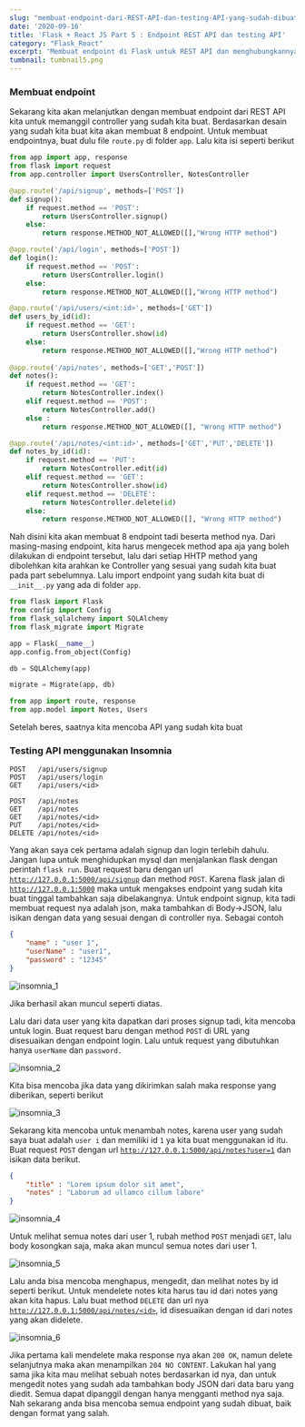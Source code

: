 ```yaml
---
slug: "membuat-endpoint-dari-REST-API-dan-testing-API-yang-sudah-dibuat"
date: '2020-09-16'
title: 'Flask + React JS Part 5 : Endpoint REST API dan testing API'
category: "Flask_React"
excerpt: 'Membuat endpoint di Flask untuk REST API dan menghubungkannya ke Controller yang sesuai dengan endpointnya'
tumbnail: tumbnail5.png
---
```


### Membuat endpoint

Sekarang kita akan melanjutkan dengan membuat endpoint dari REST API kita untuk memanggil controller yang sudah kita buat. Berdasarkan desain yang sudah kita buat kita akan membuat 8 endpoint. Untuk membuat endpointnya, buat dulu file `route.py` di folder `app`. Lalu kita isi seperti berikut

```python
from app import app, response
from flask import request
from app.controller import UsersController, NotesController

@app.route('/api/signup', methods=['POST'])
def signup():
    if request.method == 'POST':
        return UsersController.signup()
    else:
        return response.METHOD_NOT_ALLOWED([],"Wrong HTTP method")

@app.route('/api/login', methods=['POST'])
def login():
    if request.method == 'POST':
        return UsersController.login()
    else:
        return response.METHOD_NOT_ALLOWED([],"Wrong HTTP method")

@app.route('/api/users/<int:id>', methods=['GET'])
def users_by_id(id):
    if request.method == 'GET':
        return UsersController.show(id)
    else:
        return response.METHOD_NOT_ALLOWED([],"Wrong HTTP method")
        
@app.route('/api/notes', methods=['GET','POST'])
def notes():
    if request.method == 'GET':
        return NotesController.index()
    elif request.method == 'POST':
        return NotesController.add()
    else :
        return response.METHOD_NOT_ALLOWED([], "Wrong HTTP method")

@app.route('/api/notes/<int:id>', methods=['GET','PUT','DELETE'])
def notes_by_id(id):
    if request.method == 'PUT':
        return NotesController.edit(id)
    elif request.method == 'GET':
        return NotesController.show(id)
    elif request.method == 'DELETE':
        return NotesController.delete(id)
    else:
        return response.METHOD_NOT_ALLOWED([], "Wrong HTTP method")
```

Nah disini kita akan membuat 8 endpoint tadi beserta method nya. Dari masing-masing endpoint, kita harus mengecek method apa aja yang boleh dilakukan di endpoint tersebut, lalu dari setiap HHTP method yang dibolehkan kita arahkan ke Controller yang sesuai yang sudah kita buat pada part sebelumnya. Lalu import endpoint yang sudah kita buat di `__init__.py` yang ada di folder `app`.

```python
from flask import Flask
from config import Config
from flask_sqlalchemy import SQLAlchemy
from flask_migrate import Migrate

app = Flask(__name__)
app.config.from_object(Config)

db = SQLAlchemy(app)

migrate = Migrate(app, db)

from app import route, response
from app.model import Notes, Users 
```

Setelah beres, saatnya kita mencoba API yang sudah kita buat

### Testing API menggunakan Insomnia

```
POST   /api/users/signup
POST   /api/users/login
GET    /api/users/<id>

POST   /api/notes
GET    /api/notes
GET    /api/notes/<id>
PUT    /api/notes/<id>
DELETE /api/notes/<id>
```

Yang akan saya cek pertama adalah signup dan login terlebih dahulu. Jangan lupa untuk menghidupkan mysql dan menjalankan flask dengan perintah `flask run`. Buat request baru dengan url [`http://127.0.0.1:5000/api/signup`](http://127.0.0.1:5000/api/signup) dan method `POST`. Karena flask jalan di [`http://127.0.0.1:5000`](http://127.0.0.1:5000/api/signup) maka untuk mengakses endpoint yang sudah kita buat tinggal tambahkan saja dibelakangnya.  Untuk endpoint signup, kita tadi membuat request nya adalah json, maka tambahkan di Body→JSON, lalu isikan dengan data yang sesuai dengan di controller nya. Sebagai contoh

```json
{
	"name" : "user 1",
	"userName" : "user1",
	"password" : "12345"
}
```

![insomnia_1](./image/insomnia_1.png)

Jika berhasil akan muncul seperti diatas.

Lalu dari data user yang kita dapatkan dari proses signup tadi, kita mencoba untuk login. Buat request baru dengan method `POST` di URL yang disesuaikan dengan endpoint login. Lalu untuk request yang dibutuhkan hanya `userName` dan `password.`

![insomnia_2](./image/insomnia_2.png)

Kita bisa mencoba jika data yang dikirimkan salah maka response yang diberikan, seperti berikut

![insomnia_3](./image/insomnia_3.png)

Sekarang kita mencoba untuk menambah notes, karena user yang sudah saya buat adalah `user i` dan memiliki id `1` ya kita buat menggunakan id itu. Buat request `POST` dengan url [`http://127.0.0.1:5000/api/notes?user=1`](http://127.0.0.1:5000/api/notes?user=1) dan isikan data berikut.

```json
{
	"title" : "Lorem ipsum dolor sit amet",
	"notes" : "Laborum ad ullamco cillum labore"
}
```

![insomnia_4](./image/insomnia_4.png)

Untuk melihat semua notes dari user 1, rubah method `POST` menjadi `GET`, lalu body kosongkan saja, maka akan muncul semua notes dari user 1.

![insomnia_5](./image/insomnia_5.png)

Lalu anda bisa mencoba menghapus, mengedit, dan melihat notes by id seperti berikut. Untuk mendelete notes kita harus tau id dari notes yang akan kita hapus. Lalu buat method `DELETE` dan url nya [`http://127.0.0.1:5000/api/notes/<id>`](http://127.0.0.1:5000/api/notes/1), id disesuaikan dengan id dari notes yang akan didelete.

![insomnia_6](./image/insomnia_6.png)

Jika pertama kali mendelete maka response nya akan `200 OK`, namun delete selanjutnya maka akan menampilkan `204 NO CONTENT`. Lakukan hal yang sama jika kita mau melihat sebuah notes berdasarkan id nya, dan untuk mengedit notes yang sudah ada tambahkan body JSON dari data baru yang diedit. Semua dapat dipanggil dengan hanya mengganti method nya saja. Nah sekarang anda bisa mencoba semua endpoint yang sudah dibuat, baik dengan format yang salah. 
